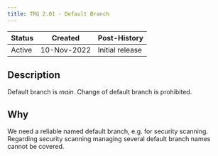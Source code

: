 ```yaml
---
title: TRG 2.01 - Default Branch
---
```


| Status | Created      | Post-History    |
|--------|--------------|-----------------|
| Active | 10-Nov-2022  | Initial release |

## Description

Default branch is _main_. Change of default branch is prohibited.

## Why

We need a reliable named default branch, e.g. for security scanning. Regarding security scanning managing several
default branch names cannot be covered.

